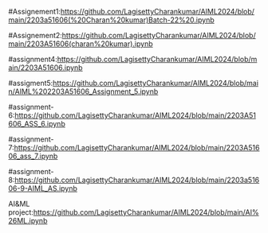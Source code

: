 #Assignement1:https://github.com/LagisettyCharankumar/AIML2024/blob/main/2203a51606(%20Charan%20kumar)Batch-22%20.ipynb

#Assignement2:https://github.com/LagisettyCharankumar/AIML2024/blob/main/2203A51606(charan%20kumar).ipynb

#assignment4:https://github.com/LagisettyCharankumar/AIML2024/blob/main/2203A51606.ipynb

#assigment5:https://github.com/LagisettyCharankumar/AIML2024/blob/main/AIML%202203A51606_Assignment_5.ipynb

#assignment-6:https://github.com/LagisettyCharankumar/AIML2024/blob/main/2203A51606_ASS_6.ipynb

#assignment-7:https://github.com/LagisettyCharankumar/AIML2024/blob/main/2203A51606_ass_7.ipynb


#assignment-8:https://github.com/LagisettyCharankumar/AIML2024/blob/main/2203a51606-9-AIML_AS.ipynb


AI&ML project:https://github.com/LagisettyCharankumar/AIML2024/blob/main/AI%26ML.ipynb

